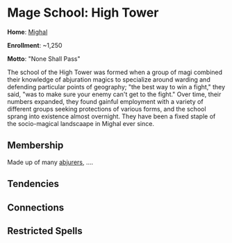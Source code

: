 # Mage School: High Tower
**Home**: [Mighal](../../Cities/Mighal.md)

**Enrollment**: ~1,250

**Motto**: "None Shall Pass"

The school of the High Tower was formed when a group of magi combined their knowledge of abjuration magics to specialize around warding and defending particular points of geography; "the best way to win a fight," they said, "was to make sure your enemy can't get to the fight." Over time, their numbers expanded, they found gainful employment with a variety of different groups seeking protections of various forms, and the school sprang into existence almost overnight. They have been a fixed staple of the socio-magical landscaape in Mighal ever since.

## Membership
Made up of many [abjurers](../../Classes/Wizard/Abjuration.md), ....

## Tendencies

## Connections

## Restricted Spells
